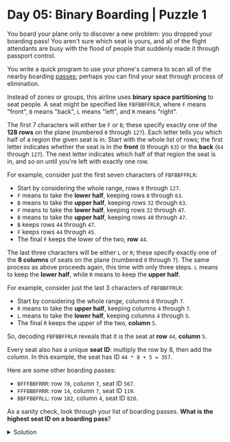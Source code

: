 # Day 05: Binary Boarding | Puzzle 1
You board your plane only to discover a new problem: you dropped your boarding pass! You aren't sure which seat is yours, and all of the flight attendants are busy with the flood of people that suddenly made it through passport control.

You write a quick program to use your phone's camera to scan all of the nearby boarding [passes](https://raw.githubusercontent.com/isc-joserodriguez/adventofcode2020/main/day05/input.txt); perhaps you can find your seat through process of elimination.

Instead of zones or groups, this airline uses **binary space partitioning** to seat people. A seat might be specified like ```FBFBBFFRLR```, where ```F``` means "front", ```B``` means "back", ```L``` means "left", and ```R``` means "right".

The first 7 characters will either be ```F``` or ```B```; these specify exactly one of the **128 rows** on the plane (numbered ```0``` through ```127```). Each letter tells you which half of a region the given seat is in. Start with the whole list of rows; the first letter indicates whether the seat is in the **front** (```0``` through ```63```) or the **back** (```64``` through ```127```). The next letter indicates which half of that region the seat is in, and so on until you're left with exactly one row.

For example, consider just the first seven characters of ```FBFBBFFRLR```:

* Start by considering the whole range, rows ```0``` through ```127```.
* ```F``` means to take the **lower half**, keeping rows ```0``` through ```63```.
* ```B``` means to take the **upper half**, keeping rows ```32``` through ```63```.
* ```F``` means to take the **lower half**, keeping rows ```32``` through ```47```.
* ```B``` means to take the **upper half**, keeping rows ```40``` through ```47```.
* ```B``` keeps rows ```44``` through ```47```.
* ```F``` keeps rows ```44``` through ```45```.
* The final ```F``` keeps the lower of the two, **row** ```44```.

The last three characters will be either ```L``` or ```R```; these specify exactly one of the **8 columns** of seats on the plane (numbered ```0``` through ```7```). The same process as above proceeds again, this time with only three steps. ```L``` means to keep the **lower half**, while ```R``` means to keep the **upper half**.

For example, consider just the last 3 characters of ```FBFBBFFRLR```:

* Start by considering the whole range, columns ```0``` through ```7```.
* ```R``` means to take the **upper half**, keeping columns ```4``` through ```7```.
* ```L``` means to take the **lower half**, keeping columns ```4``` through ```5```.
* The final ```R``` keeps the upper of the two, **column** ```5```.

So, decoding ```FBFBBFFRLR``` reveals that it is the seat at **row** ```44```, **column** ```5```.

Every seat also has a unique **seat ID**: multiply the row by 8, then add the column. In this example, the seat has ID ```44 * 8 + 5 = 357```.

Here are some other boarding passes:

* ```BFFFBBFRRR```: row ```70```, column ```7```, seat ID ```567```.
* ```FFFBBBFRRR```: row ```14```, column ```7```, seat ID ```119```.
* ```BBFFBBFRLL```: row ```102```, column ```4```, seat ID ```820```.

As a sanity check, look through your list of boarding passes. **What is the highest seat ID on a boarding pass**?

<Details>
<Summary>Solution</Summary>

Your puzzle answer was ```951```.

</Details>